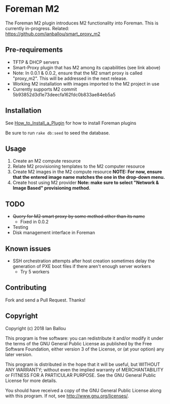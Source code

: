 # Foreman M2

The Foreman M2 plugin introduces M2 functionality into Foreman.  This is currently in-progress.  Related: https://github.com/ianballou/smart_proxy_m2

## Pre-requirements

- TFTP & DHCP servers
- Smart-Proxy plugin that has M2 among its capabilities (see link above)
- Note: In 0.0.1 & 0.0.2, ensure that the M2 smart proxy is called "proxy_m2".  This will be addressed in the next release.
- Working M2 installation with images imported to the M2 project in use
- Currently supports M2 commit 5b93852d3d1e73deecfa162fdc0b833ae84eb5a5

## Installation

See [How_to_Install_a_Plugin](http://projects.theforeman.org/projects/foreman/wiki/How_to_Install_a_Plugin)
for how to install Foreman plugins

Be sure to run `rake db:seed` to seed the database.

## Usage

1) Create an M2 compute resource
2) Relate M2 provisioning templates to the M2 computer resource
3) Create M2 images in the M2 compute resource
**NOTE: For now, ensure that the entered image name matches the one in the drop-down menu.**
4) Create host using M2 provider  **Note: make sure to select "Network & Image Based" provisioning method.**

## TODO

- ~~Query for M2 smart proxy by some method other than its name~~
  - Fixed in 0.0.2
- Testing
- Disk management interface in Foreman

## Known issues
- SSH orchestration attempts after host creation sometimes delay the generation of PXE boot files if there aren't enough server workers
  - Try 5 workers

## Contributing

Fork and send a Pull Request. Thanks!

## Copyright

Copyright (c) 2018 Ian Ballou

This program is free software: you can redistribute it and/or modify
it under the terms of the GNU General Public License as published by
the Free Software Foundation, either version 3 of the License, or
(at your option) any later version.

This program is distributed in the hope that it will be useful,
but WITHOUT ANY WARRANTY; without even the implied warranty of
MERCHANTABILITY or FITNESS FOR A PARTICULAR PURPOSE.  See the
GNU General Public License for more details.

You should have received a copy of the GNU General Public License
along with this program.  If not, see <http://www.gnu.org/licenses/>.

